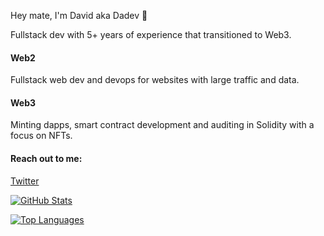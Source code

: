 Hey mate, I'm David aka Dadev 👋

Fullstack dev with 5+ years of experience that transitioned to Web3. 

#### Web2 

Fullstack web dev and devops for websites with large traffic and data.

#### Web3 

Minting dapps, smart contract development and auditing in Solidity with a focus on NFTs.

#### Reach out to me:

[Twitter](https://twitter.com/dadev42)

[![GitHub Stats](https://github-readme-stats.vercel.app/api?username=david-dacruz&count_private=true&show_icons=true&theme=tokyonight)](https://github.com/anuraghazra/github-readme-stats)

[![Top Languages](https://github-readme-stats.vercel.app/api/top-langs/?username=david-dacruz&layout=compact&theme=tokyonight)](https://github.com/anuraghazra/github-readme-stats)
